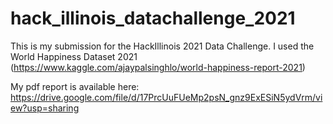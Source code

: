 # hack_illinois_datachallenge_2021

This is my submission for the HackIllinois 2021 Data Challenge. I used the World Happiness Dataset 2021 (https://www.kaggle.com/ajaypalsinghlo/world-happiness-report-2021)

My pdf report is available here: https://drive.google.com/file/d/17PrcUuFUeMp2psN_gnz9ExESiN5ydVrm/view?usp=sharing

